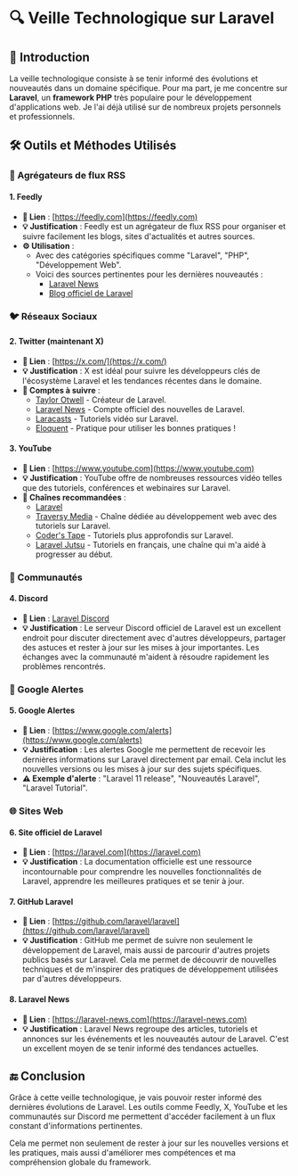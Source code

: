 # 🔍 Veille Technologique sur Laravel

## 📝 Introduction

La veille technologique consiste à se tenir informé des évolutions et nouveautés dans un domaine spécifique. 
Pour ma part, je me concentre sur **Laravel**, un **framework PHP** très populaire pour le développement d'applications web. 
Je l'ai déjà utilisé sur de nombreux projets personnels et professionnels.

## 🛠️ Outils et Méthodes Utilisés

### 📖 Agrégateurs de flux RSS

#### 1. **Feedly**
   - **🔗 Lien** : [https://feedly.com](https://feedly.com)
   - **💡 Justification** : Feedly est un agrégateur de flux RSS pour organiser et suivre facilement les blogs, sites d'actualités et autres sources.
   - **⚙️ Utilisation** :
     - Avec des catégories spécifiques comme "Laravel", "PHP", "Développement Web".
     - Voici des sources pertinentes pour les dernières nouveautés : 
       - [Laravel News](https://laravel-news.com/feed)
       - [Blog officiel de Laravel](https://blog.laravel.com/feed)

### 🐦 Réseaux Sociaux

#### 2. **Twitter (maintenant X)**
   - **🔗 Lien** : [https://x.com/](https://x.com/)
   - **💡 Justification** : X est idéal pour suivre les développeurs clés de l'écosystème Laravel et les tendances récentes dans le domaine.
   - **👥 Comptes à suivre** :
     - [Taylor Otwell](https://twitter.com/taylorotwell) - Créateur de Laravel.
     - [Laravel News](https://twitter.com/laravelnews) - Compte officiel des nouvelles de Laravel.
     - [Laracasts](https://twitter.com/laracasts) - Tutoriels vidéo sur Laravel.
     - [Eloquent](https://x.com/LaravelEloquent) - Pratique pour utiliser les bonnes pratiques !

#### 3. **YouTube**
   - **🔗 Lien** : [https://www.youtube.com](https://www.youtube.com)
   - **💡 Justification** : YouTube offre de nombreuses ressources vidéo telles que des tutoriels, conférences et webinaires sur Laravel.
   - **🎥 Chaînes recommandées** :
     - [Laravel](https://www.youtube.com/@Laravel)
     - [Traversy Media](https://www.youtube.com/c/TraversyMedia) - Chaîne dédiée au développement web avec des tutoriels sur Laravel.
     - [Coder's Tape](https://www.youtube.com/c/CodersTape) - Tutoriels plus approfondis sur Laravel.
     - [Laravel Jutsu](https://www.youtube.com/@LaravelJutsu/videos) - Tutoriels en français, une chaîne qui m'a aidé à progresser au début.

### 💬 Communautés

#### 4. **Discord**
   - **🔗 Lien** : [Laravel Discord](https://discord.gg/mPZNm7A)
   - **💡 Justification** : Le serveur Discord officiel de Laravel est un excellent endroit pour discuter directement avec d'autres développeurs, partager des astuces et rester à jour sur les mises à jour importantes. Les échanges avec la communauté m'aident à résoudre rapidement les problèmes rencontrés.

### 🔔 Google Alertes

#### 5. **Google Alertes**
   - **🔗 Lien** : [https://www.google.com/alerts](https://www.google.com/alerts)
   - **💡 Justification** : Les alertes Google me permettent de recevoir les dernières informations sur Laravel directement par email. Cela inclut les nouvelles versions ou les mises à jour sur des sujets spécifiques.
   - **⚠️ Exemple d'alerte** : "Laravel 11 release", "Nouveautés Laravel", "Laravel Tutorial".

### 🌐 Sites Web

#### 6. **Site officiel de Laravel**
   - **🔗 Lien** : [https://laravel.com](https://laravel.com)
   - **💡 Justification** : La documentation officielle est une ressource incontournable pour comprendre les nouvelles fonctionnalités de Laravel, apprendre les meilleures pratiques et se tenir à jour.

#### 7. **GitHub Laravel**
   - **🔗 Lien** : [https://github.com/laravel/laravel](https://github.com/laravel/laravel)
   - **💡 Justification** : GitHub me permet de suivre non seulement le développement de Laravel, mais aussi de parcourir d'autres projets publics basés sur Laravel. 
                             Cela me permet de découvrir de nouvelles techniques et de m'inspirer des pratiques de développement utilisées par d'autres développeurs.

#### 8. **Laravel News**
   - **🔗 Lien** : [https://laravel-news.com](https://laravel-news.com)
   - **💡 Justification** : Laravel News regroupe des articles, tutoriels et annonces sur les événements et les nouveautés autour de Laravel. C'est un excellent moyen de se tenir informé des tendances actuelles.

## 🔚 Conclusion

Grâce à cette veille technologique, je vais pouvoir rester informé des dernières évolutions de Laravel. 
Les outils comme Feedly, X, YouTube et les communautés sur Discord me permettent d'accéder facilement à un flux constant d'informations pertinentes.

Cela me permet non seulement de rester à jour sur les nouvelles versions et les pratiques, mais aussi d'améliorer mes compétences et ma compréhension globale du framework.
